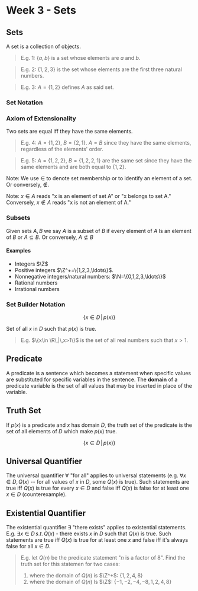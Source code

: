 # Week 3 - Sets

## Sets
A set is a collection of objects.

> E.g. 1: $\{a,b\}$ is a set whose elements are $a$ and $b$.

> E.g. 2: $\{1,2,3\}$ is the set whose elements are the first three natural numbers.

> E.g. 3: $A=\{1,2\}$ defines $A$ as said set.

### Set Notation

### Axiom of Extensionality
Two sets are equal iff they have the same elements.

> E.g. 4: $A=\{1,2\}$, $B=\{2,1\}$. $A=B$ since they have the same elements, regardless of the elements' order.

> E.g. 5: $A=\{1,2,2\}$, $B=\{1,2,2,1\}$ are the same set since they have the same elements and are both equal to $\{1,2\}$.

Note: We use $\in$ to denote set membership or to identify an element of a set. Or conversely, $\notin$.

Note: $x\in A$ reads "x is an element of set A" or "x belongs to set A." Conversely, $x\notin A$ reads "x is not an element of A."

### Subsets

Given sets $A,B$ we say $A$ is a subset of $B$ if every element of $A$ Is an element of $B$ or $A\subseteq B$. Or conversely, $A\nsubseteq B$

#### Examples
- Integers $\Z$
- Positive integers $\Z^+=\{1,2,3,\ldots\}$.
- Nonnegative integers/natural numbers: $\N=\{0,1,2,3,\ldots\}$
- Rational numbers
- Irrational numbers

### Set Builder Notation

$$
\{x\in D\,|\,p(x)\}
$$

Set of all $x$ in $D$ such that $p(x)$ is true.

> E.g. $\{x\in \R\,|\,x>1\}$ is the set of all real numbers such that $x>1$.

## Predicate

A predicate is a sentence which becomes a statement when specific values are substituted for specific variables in the sentence. The **domain** of a predicate variable is the set of all values that may be inserted in place of the variable.

## Truth Set

If $p(x)$ is a predicate and $x$ has domain $D$, the truth set of the predicate is the set of all elements of $D$ which make $p(x)$ true.

$$
\{x\in D\,|\,p(x)\}
$$

## Universal Quantifier

The universal quantifier $\forall$ "for all" applies to universal statements (e.g. $\forall x\in D,Q(x)$ -- for all values of $x$ in $D$, some $Q(x)$ is true). Such statements are true iff $Q(x)$ is true for every $x\in D$ and false iff $Q(x)$ is false for at least one $x\in D$ (counterexample).

## Existential Quantifier

The existential quantifier $\exists$ "there exists" applies to existential statements. E.g. $\exists x\in D\,s.t.\,Q(x)$ - there exists $x$ in $D$ such that $Q(x)$ is true. Such statements are true iff $Q(x)$ is true for at least one $x$ and false iff it's always false for all $x\in D$.

> E.g. let $Q(n)$ be the predicate statement "$n$ is a factor of $8$". Find the truth set for this statemen for two cases:
> 
> 1. where the domain of $Q(n)$ is $\Z^+$: $\{1,2,4,8\}$
> 2. where the domain of $Q(n)$ Is $\Z$: $\{-1,-2,-4,-8,1,2,4,8\}$
> 
